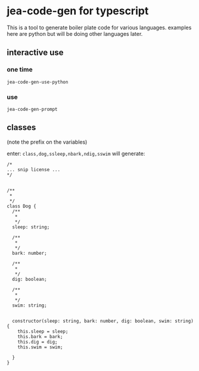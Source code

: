# jea-code-gen for typescript

This is a tool to generate boiler plate code for various languages. examples here are python but will be doing other languages later.

## interactive use
### one time
`jea-code-gen-use-python`

### use
`jea-code-gen-prompt`

## classes

(note the prefix on the variables)

enter: `class,dog,ssleep,nbark,ndig,sswim` will generate:

```
/*
... snip license ...
*/


/**
 *
 */
class Dog {
  /**
   *
   */
  sleep: string;

  /**
   *
   */
  bark: number;

  /**
   *
   */
  dig: boolean;

  /**
   *
   */
  swim: string;


  constructor(sleep: string, bark: number, dig: boolean, swim: string) {
    this.sleep = sleep;
    this.bark = bark;
    this.dig = dig;
    this.swim = swim;
    
  }
}
```
